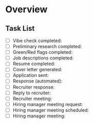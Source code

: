 # Overview

## Task List

* [ ] Vibe check completed: 
* [ ] Preliminary research completed: 
* [ ] Green/Red flags completed: 
* [ ] Job descriptions completed: 
* [ ] Resume completed: 
* [ ] Cover letter generated: 
* [ ] Application sent: 
* [ ] Response (automated): 
* [ ] Recruiter response: 
* [ ] Reply to recruiter: 
* [ ] Recruiter meeting: 
* [ ] Hiring manager meeting request: 
* [ ] Hiring manager meeting scheduled: 
* [ ] Hiring manager meeting: 
